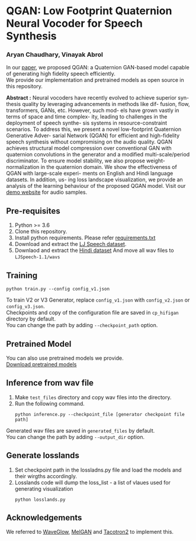 # QGAN: Low Footprint Quaternion Neural Vocoder for Speech Synthesis

### Aryan Chaudhary, Vinayak Abrol

In our [paper](), 
we proposed QGAN: a Quaternion GAN-based model capable of generating high fidelity speech efficiently.<br/>
We provide our implementation and pretrained models as open source in this repository.

**Abstract :**
Neural vocoders have recently evolved to achieve superior syn- thesis quality by leveraging advancements in methods like dif- fusion, flow, transformers, GANs, etc. However, such mod- els have grown vastly in terms of space and time complex- ity, leading to challenges in the deployment of speech synthe- sis systems in resource-constraint scenarios. To address this, we present a novel low-footprint Quaternion Generative Adver- sarial Network (QGAN) for efficient and high-fidelity speech synthesis without compromising on the audio quality. QGAN achieves structural model compression over conventional GAN with quaternion convolutions in the generator and a modified multi-scale/period discriminator. To ensure model stability, we also propose weight-normalization in the quaternion domain. We show the effectiveness of QGAN with large-scale experi- ments on English and Hindi language datasets. In addition, us- ing loss landscape visualization, we provide an analysis of the learning behaviour of the proposed QGAN model.
Visit our [demo website](https://anonymousvocoders.github.io) for audio samples.


## Pre-requisites
1. Python >= 3.6
2. Clone this repository.
3. Install python requirements. Please refer [requirements.txt](requirements.txt)
4. Download and extract the [LJ Speech dataset](https://keithito.com/LJ-Speech-Dataset/).
5. Downlaod and extract the [Hindi dataset](https://openslr.org/118/)
And move all wav files to `LJSpeech-1.1/wavs`


## Training
```
python train.py --config config_v1.json
```
To train V2 or V3 Generator, replace `config_v1.json` with `config_v2.json` or `config_v3.json`.<br>
Checkpoints and copy of the configuration file are saved in `cp_hifigan` directory by default.<br>
You can change the path by adding `--checkpoint_path` option.


## Pretrained Model
You can also use pretrained models we provide.<br/>
[Download pretrained models]()<br/> 
<!-- 
## Fine-Tuning
1. Generate mel-spectrograms in numpy format using [Tacotron2](https://github.com/NVIDIA/tacotron2) with teacher-forcing.<br/>
The file name of the generated mel-spectrogram should match the audio file and the extension should be `.npy`.<br/>
Example:
    ```
    Audio File : LJ001-0001.wav
    Mel-Spectrogram File : LJ001-0001.npy
    ```
2. Create `ft_dataset` folder and copy the generated mel-spectrogram files into it.<br/>
3. Run the following command.
    ```
    python train.py --fine_tuning True --config config_v1.json
    ```
    For other command line options, please refer to the training section. -->


## Inference from wav file
1. Make `test_files` directory and copy wav files into the directory.
2. Run the following command.
    ```
    python inference.py --checkpoint_file [generator checkpoint file path]
    ```
Generated wav files are saved in `generated_files` by default.<br>
You can change the path by adding `--output_dir` option.


## Generate losslands
1. Set checkpoint path in the lossladns.py file and load the models and their wirgths accordingly.
2. Losslands code will dump the loss_list - a list of vlaues used for generating visualization 
    ```
    python losslands.py
    ```

<!-- ## Inference for end-to-end speech synthesis
1. Make `test_mel_files` directory and copy generated mel-spectrogram files into the directory.<br>
You can generate mel-spectrograms using [Tacotron2](https://github.com/NVIDIA/tacotron2), 
[Glow-TTS](https://github.com/jaywalnut310/glow-tts) and so forth.
2. Run the following command.
    ```
    python inference_e2e.py --checkpoint_file [generator checkpoint file path]
    ```
Generated wav files are saved in `generated_files_from_mel` by default.<br>
You can change the path by adding `--output_dir` option. -->


## Acknowledgements
We referred to [WaveGlow](https://github.com/NVIDIA/waveglow), [MelGAN](https://github.com/descriptinc/melgan-neurips) 
and [Tacotron2](https://github.com/NVIDIA/tacotron2) to implement this.

